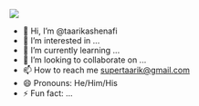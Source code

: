 [<img src="https://img.shields.io/badge/linkedin-%230077B5.svg?&style=for-the-badge&logo=linkedin&logoColor=white" />](https://www.linkedin.com/in/taarik-ashenafi/)

- 👋 Hi, I’m @taarikashenafi
- 👀 I’m interested in ...
- 🌱 I’m currently learning ...
- 💞️ I’m looking to collaborate on ...
- 📫 How to reach me supertaarik@gmail.com
- 😄 Pronouns: He/Him/His
- ⚡ Fun fact: ...

<!---
taarikashenafi/taarikashenafi is a ✨ special ✨ repository because its `README.md` (this file) appears on your GitHub profile.
You can click the Preview link to take a look at your changes.
--->
